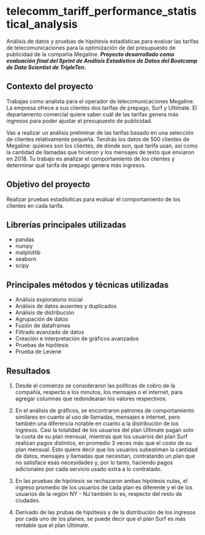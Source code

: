 # telecomm_tariff_performance_statistical_analysis
Análisis de datos y pruebas de hipótesis estadísticas para evaluar las tarifas de telecomunicaciones para la optimización de del presupuesto de publicidad de la compañía Megaline.  ***Proyecto desarrollado como evaluación final del Sprint de Análisis Estadístico de Datos del Bootcamp de Data Scientist de TripleTen.***

## Contexto del proyecto
Trabajas como analista para el operador de telecomunicaciones Megaline. La empresa ofrece a sus clientes dos tarifas de prepago, Surf y Ultimate. El departamento comercial quiere saber cuál de las tarifas genera más ingresos para poder ajustar el presupuesto de publicidad.

Vas a realizar un análisis preliminar de las tarifas basado en una selección de clientes relativamente pequeña. Tendrás los datos de 500 clientes de Megaline: quiénes son los clientes, de dónde son, qué tarifa usan, así como la cantidad de llamadas que hicieron y los mensajes de texto que enviaron en 2018. Tu trabajo es analizar el comportamiento de los clientes y determinar qué tarifa de prepago genera más ingresos.

## Objetivo del proyecto
Realizar pruebas estadísiticas para evaluar el comportamiento de los clientes en cada tarifa.

## Librerías principales utilizadas
- pandas
- numpy
- matplotlib
- seaborn
- scipy

## Principales métodos y técnicas utilizadas
- Análisis exploratorio inicial
- Análisis de datos ausentes y duplicados
- Análisis de distribución
- Agrupación de datos
- Fusión de dataframes
- Filtrado avanzado de datos
- Creación e interpretación de gráficos avanzados
- Pruebas de hipótesis 
- Prueba de Levene

## Resultados
1. Desde el comienzo se consideraron las políticas de cobro de la compañía, respecto a los minutos, los mensajes o el internet, para agregar columnas que redondearan los valores respectivos.

2. En el análisis de gráficos, se encontraron patrones de comportamiento similares en cuanto al uso de llamadas, mensajes e internet, pero también una diferencia notable en cuanto a la distribución de los ingresos. Casi la totalidad de los usuarios del plan Ultimate pagan solo la cuota de su plan mensual, mientras que los usuarios del plan Surf realizan pagos distintos, en promedio 3 veces más que el costo de su plan mensual. Esto quiere decir que los usuarios subestiman la cantidad de datos, mensajes y llamadas que necesitan, contratando un plan que no satisface esas necesidades y, por lo tanto, haciendo pagos adicionales por cada servicio usado extra a lo contratado.

3. En las pruebas de hipótesis se rechazaron ambas hipótesis nulas, el ingreso promedio de los usuarios de cada plan es diferente y el de los usuarios de la región NY - NJ también lo es, respecto del resto de ciudades.

4. Derivado de las prubas de hipótesis y de la distribución de los ingresos por cada uno de los planes, se puede decir que el plan Surf es más rentable que el plan Ultimate. 
